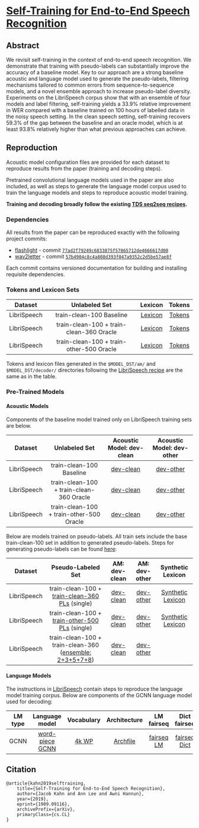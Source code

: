 # [Self-Training for End-to-End Speech Recognition](https://arxiv.org/abs/1909.09116)

## Abstract
We revisit self-training in the context of end-to-end speech recognition. We demonstrate that training with pseudo-labels can substantially improve the accuracy of a baseline model. Key to our approach are a strong baseline acoustic and language model used to generate the pseudo-labels, filtering mechanisms tailored to common errors from sequence-to-sequence models, and a novel ensemble approach to increase pseudo-label diversity. Experiments on the LibriSpeech corpus show that with an ensemble of four models and label filtering, self-training yields a 33.9% relative improvement in WER compared with a baseline trained on 100 hours of labelled data in the noisy speech setting. In the clean speech setting, self-training recovers 59.3% of the gap between the baseline and an oracle model, which is at least 93.8% relatively higher than what previous approaches can achieve.

## Reproduction
Acoustic model configuration files are provided for each dataset to reproduce results from the paper (training and decoding steps).

Pretrained convolutional language models used in the paper are also included, as well as steps to generate the language model corpus used to train the language models and steps to reproduce acoustic model training.

**Training and decoding broadly follow the existing [TDS seq2seq recipes](https://github.com/facebookresearch/wav2letter/tree/master/recipes/models/seq2seq_tds/librispeech).**


### Dependencies

All results from the paper can be reproduced exactly with the following project commits:
- [flashlight](https://github.com/facebookresearch/flashlight) - commit [`77ad2f79249c6833875f57865712de4666617d00`](https://git.io/JvxaN)
- [wav2letter](https://github.com/facebookresearch/wav2letter/) - commit [`57b4904c8c4a808d393f047a9352c2d5be57ae8f`](https://git.io/JvxVa)

Each commit contains versioned documentation for building and installing requisite dependencies.

### Tokens and Lexicon Sets

| Dataset | Unlabeled Set | Lexicon | Tokens |
|:-:|:-:|:-:|:-:|
| LibriSpeech | train-clean-100 Baseline | [Lexicon](https://dl.fbaipublicfiles.com/wav2letter/self_training/librispeech-train-clean-100%2Bdev-unigram-5000-nbest10.dict) | [Tokens](https://dl.fbaipublicfiles.com/wav2letter/self_training/librispeech-train-clean-100-unigram-5000.vocab-filtered) |
| LibriSpeech | train-clean-100 + train-clean-360 Oracle | [Lexicon](https://dl.fbaipublicfiles.com/wav2letter/self_training/librispeech-train-clean-460%2Bdev-unigram-5000-nbest10.dict) | [Tokens](https://dl.fbaipublicfiles.com/wav2letter/self_training/librispeech-train-clean-100-unigram-5000.vocab-filtered) |
| LibriSpeech | train-clean-100 + train-other-500 Oracle | [Lexicon](https://dl.fbaipublicfiles.com/wav2letter/self_training/librispeech-train-clean-100%2Btrain-other-500%2Bdev-unigram-5000-nbest10.dict) | [Tokens](https://dl.fbaipublicfiles.com/wav2letter/self_training/librispeech-train-clean-100-unigram-5000.vocab-filtered) |

Tokens and lexicon files generated in the `$MODEL_DST/am/` and `$MODEL_DST/decoder/` directories following the [LibriSpeech recipe](librispeech/README.md) are the same as in the table.


### Pre-Trained Models
#### Acoustic Models

Components of the baseline model trained only on LibriSpeech training sets are below.

| Dataset | Unlabeled Set | Acoustic Model: dev-clean | Acoustic Model: dev-other |
|:-:|:-:|:-:|:-:|
| LibriSpeech | train-clean-100 Baseline | [dev-clean](https://dl.fbaipublicfiles.com/wav2letter/self_training/am/self_training_baseline_tc100_dev-clean.bin) | [dev-other](https://dl.fbaipublicfiles.com/wav2letter/self_training/am/self_training_baseline_tc100_dev-other.bin) |
| LibriSpeech | train-clean-100 + train-clean-360 Oracle | [dev-clean](https://dl.fbaipublicfiles.com/wav2letter/self_training/am/self_training_oracle_tc100%2Btc360_dev-clean.bin) | [dev-other](https://dl.fbaipublicfiles.com/wav2letter/self_training/am/self_training_oracle_tc100%2Btc360_dev-other.bin) |
| LibriSpeech | train-clean-100 + train-other-500 Oracle | [dev-clean](https://dl.fbaipublicfiles.com/wav2letter/self_training/am/self_training_oracle_tc100%2Bto500_dev-clean.bin) | [dev-other](https://dl.fbaipublicfiles.com/wav2letter/self_training/am/self_training_oracle_tc100%2Bto500_dev-other.bin) |

Below are models trained on pseudo-labels. All train sets include the base train-clean-100 set in addition to generated pseudo-labels. Steps for generating pseudo-labels can be found [here](pseudo_labeling/README.md):

| Dataset | Pseudo-Labeled Set | AM: dev-clean | AM: dev-other | Synthetic Lexicon |
|:-:|:-:|:-:|:-:|:-:|
| LibriSpeech | train-clean-100 + [train-clean-360 PLs](https://dl.fbaipublicfiles.com/wav2letter/self_training/am/pseudo_labels/pseudo-label-decoder-sweep-train-clean-360-new-lm-id10.filters=noeos-ngram4.2-s2sscore.normalized.q9.lst) (single) | [dev-clean](https://dl.fbaipublicfiles.com/wav2letter/self_training/am/ssl-tds-s2s-ls-pseudo-label-decoder-sweep-train-clean-360-new-lm-id10.filters=noeos-ngram4.2-s2sscore.normalized.q9-run3_dev-clean.bin) | [dev-other](https://dl.fbaipublicfiles.com/wav2letter/self_training/am/ssl-tds-s2s-ls-pseudo-label-decoder-sweep-train-clean-360-new-lm-id10.filters=noeos-ngram4.2-s2sscore.normalized.q9-run3_dev-other.bin) | [Synthetic Lexicon](https://dl.fbaipublicfiles.com/wav2letter/self_training/synthetic_lexicon/synlex.id5.combined.tc100+dev%2Bdecode_sweep-ls_pseudo-label_train-clean-360-new-lm-id10.lex) |
| LibriSpeech | train-clean-100 + [train-other-500 PLs](https://dl.fbaipublicfiles.com/wav2letter/self_training/am/pseudo_labels/pseudo-label-decoder-sweep-train-other-500-new-lm-id11.filters=noeos-ngram4.2-s2sscore.normalized.q4.lst) (single) | [dev-clean](https://dl.fbaipublicfiles.com/wav2letter/self_training/am/ssl-tds-s2s-ls-pseudo-label-decoder-sweep-train-other-500-new-lm-id11.filters=noeos-ngram4.2-s2sscore.normalized.q4-run1_dev-clean.bin) | [dev-other](https://dl.fbaipublicfiles.com/wav2letter/self_training/am/ssl-tds-s2s-ls-pseudo-label-decoder-sweep-train-other-500-new-lm-id11.filters=noeos-ngram4.2-s2sscore.normalized.q4-run1_dev-other.bin) | [Synthetic Lexicon](https://dl.fbaipublicfiles.com/wav2letter/self_training/synthetic_lexicon/synlex.id6.combined.tc100+dev+decode_sweep-ls_pseudo-label_train-other-500-new-lm-id11.lex) |
| LibriSpeech | train-clean-100 + train-clean-360 ([ensemble: 2+3+5+7+8](//dl.fbaipublicfiles.com/wav2letter/self_training/am/pseudo_labels/train-clean-360.ensemble.m2.3.5.7.8.lst)) | [dev-clean](https://dl.fbaipublicfiles.com/wav2letter/self_training/am/new_pseudo_train_clean_100_pl360_m23578_r2_dev-clean.bin) | [dev-other](https://dl.fbaipublicfiles.com/wav2letter/self_training/am/new_pseudo_train_clean_100_pl360_m23578_r2_dev-other.bin) |  |

<!-- | LibriSpeech | train-clean-100 + train-other-500 (ensemble) | [dev-clean]() | [dev-other]() | Synthetic Lexicon | -->

#### Language Models

The instructions in [LibriSpeech](librispeech/README.md) contain steps to reproduce the language model training corpus. Below are components of the GCNN language model used for decoding:

| LM type | Language model | Vocabulary | Architecture | LM fairseq | Dict fairseq |
|:-:|:-:|:-:|:-:|:-:|:-:|
| GCNN | [word-piece GCNN](https://dl.fbaipublicfiles.com/wav2letter/self_training/lm/ssl-seq2seq-train_clean_100-wp5k.lm_corpus-minus_train.new.model.bin) | [4k WP](https://dl.fbaipublicfiles.com/wav2letter/self_training/lm/ssl-seq2seq-train_clean_100-wp5k.lm_corpus-minus_train.new.dict.txt) | [Archfile](lm/lm_librispeech_5kwp_gcnn_14B.arch) | [fairseq LM](https://dl.fbaipublicfiles.com/wav2letter/self_training/lm/ssl-seq2seq-train_clean_100-wp5k.lm_corpus-minus_train.new.fairseq_model.pt) | [fairseq Dict](https://dl.fbaipublicfiles.com/wav2letter/self_training/lm/lm_librispeech_word_5kwp_gcnn_14B.dict)

## Citation
```
@article{kahn2019selftraining,
    title={Self-Training for End-to-End Speech Recognition},
    author={Jacob Kahn and Ann Lee and Awni Hannun},
    year={2019},
    eprint={1909.09116},
    archivePrefix={arXiv},
    primaryClass={cs.CL}
}
```
